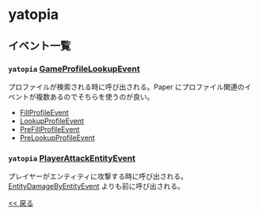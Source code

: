 <!--

自動生成です。直接編集しないでください。

-->
# yatopia

## イベント一覧
### `yatopia` [GameProfileLookupEvent](https://s7a.dev/spigot-event-list/javadoc/1.16/yatopia/dev/tr7zw/yatopia/events/GameProfileLookupEvent.html)
プロファイルが検索される時に呼び出される。Paper にプロファイル関連のイベントが複数あるのでそちらを使うのが良い。
- [FillProfileEvent](README.md#paper-fillprofileevent)
- [LookupProfileEvent](README.md#paper-lookupprofileevent)
- [PreFillProfileEvent](README.md#paper-prefillprofileevent)
- [PreLookupProfileEvent](README.md#paper-prelookupprofileevent)

### `yatopia` [PlayerAttackEntityEvent](https://s7a.dev/spigot-event-list/javadoc/1.16/yatopia/net/yatopia/api/event/PlayerAttackEntityEvent.html)
プレイヤーがエンティティに攻撃する時に呼び出される。[EntityDamageByEntityEvent](README.md#bukkit-entitydamagebyentityevent) よりも前に呼び出される。


[<< 戻る](README.md)